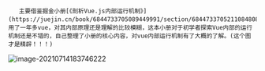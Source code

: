        主要借鉴掘金小册[《剖析Vue.js内部运行机制》](https://juejin.cn/book/6844733705089449991/section/6844733705211084808)，用了一年多vue，对其内部原理还是理解的比较模糊，这本小册对于初学者探索Vue内部的运行机制还是不错的，自己整理了小册的核心内容，对vue内部运行机制有了大概的了解。(这个图才是精辟！！！)

![image-20210714183746222](https://user-gold-cdn.xitu.io/2017/12/19/1606e7eaa2a664e8?imageView2/0/w/1280/h/960/format/webp/ignore-error/1)


